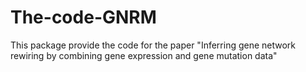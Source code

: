 # The-code-GNRM
This package provide the code for the paper "Inferring gene network rewiring by combining gene expression and gene mutation data"
